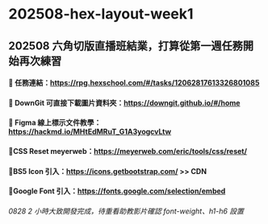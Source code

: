 # 202508-hex-layout-week1

## 202508 六角切版直播班結業，打算從第一週任務開始再次練習

#### 💛 任務連結：https://rpg.hexschool.com/#/tasks/12062817613326801085

#### 💛 DownGit 可直接下載圖片資料夾：https://downgit.github.io/#/home

#### 💛 Figma 線上標示文件教學：https://hackmd.io/MHtEdMRuT_G1A3yogcvLtw

#### 💛CSS Reset meyerweb：https://meyerweb.com/eric/tools/css/reset/

#### 💛BS5 Icon 引入：https://icons.getbootstrap.com/ >> CDN

#### 💛Google Font 引入：https://fonts.google.com/selection/embed

###### 0828 2 小時大致開發完成，待重看助教影片確認 font-weight、h1-h6 設置
